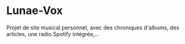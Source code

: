 # Lunae-Vox
Projet de site musical personnel, avec des chroniques d'albums, des articles, une radio Spotify intégrée,...
